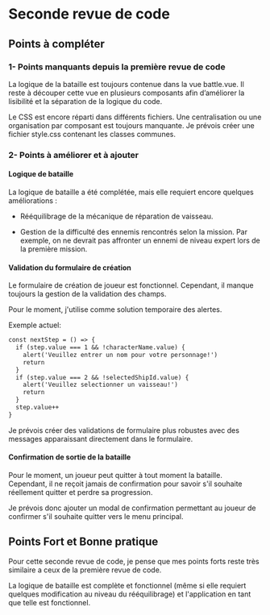 # **Seconde revue de code**

## **Points à compléter**

### 1- Points manquants depuis la première revue de code

La logique de la bataille est toujours contenue dans la vue battle.vue.
Il reste à découper cette vue en plusieurs composants afin d’améliorer la lisibilité et la séparation de la logique du code.

Le CSS est encore réparti dans différents fichiers. Une centralisation ou une organisation par composant est toujours manquante. Je prévois créer une fichier style.css contenant les classes communes.

### 2- Points à améliorer et à ajouter

#### Logique de bataille

La logique de bataille a été complétée, mais elle requiert encore quelques améliorations :

 - Rééquilibrage de la mécanique de réparation de vaisseau.

 - Gestion de la difficulté des ennemis rencontrés selon la mission.
   Par exemple, on ne devrait pas affronter un ennemi de niveau expert lors de la première mission.


#### Validation du formulaire de création 

Le formulaire de création de joueur est fonctionnel. Cependant, il manque toujours la gestion de la validation des champs.

Pour le moment, j'utilise comme solution temporaire des alertes.

Exemple actuel:
```md
const nextStep = () => {
  if (step.value === 1 && !characterName.value) {
    alert('Veuillez entrer un nom pour votre personnage!')
    return
  }
  if (step.value === 2 && !selectedShipId.value) {
    alert('Veuillez selectionner un vaisseau!')
    return
  }
  step.value++
}

```

Je prévois créer des validations de formulaire plus robustes avec des messages apparaissant directement dans le formulaire.

#### Confirmation de sortie de la bataille

Pour le moment, un joueur peut quitter à tout moment la bataille. Cependant, il ne reçoit jamais de confirmation pour savoir s'il souhaite réellement quitter et perdre sa progression.

Je prévois donc ajouter un modal de confirmation permettant au joueur de confirmer s'il souhaite quitter vers le menu principal.


## **Points Fort et Bonne pratique**

Pour cette seconde revue de code, je pense que mes points forts reste très similaire a ceux de la première revue de code.

La logique de bataille est complète et fonctionnel (même si elle requiert quelques modification au niveau du rééquilibrage) et l'application en tant que telle est fonctionnel. 